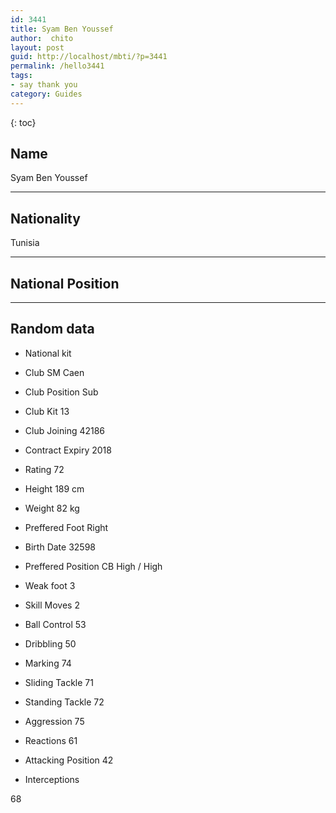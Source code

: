 ```yaml
---
id: 3441
title: Syam Ben Youssef
author:  chito 
layout: post
guid: http://localhost/mbti/?p=3441
permalink: /hello3441
tags:
- say thank you
category: Guides
---
```



{: toc}


## Name  
Syam Ben Youssef 

* * *

## Nationality  
Tunisia 

* * *

## National Position 

* * *

## Random data 

  * National kit 
  * Club 
SM Caen 

  * Club Position 
Sub 

  * Club Kit 
13 

  * Club Joining 
42186 

  * Contract Expiry 
2018 

  * Rating 
72 

  * Height 
189 cm 

  * Weight 
82 kg 

  * Preffered Foot 
Right 

  * Birth Date 
32598 

  * Preffered Position 
CB High / High 

  * Weak foot 
3 

  * Skill Moves 
2 

  * Ball Control 
53 

  * Dribbling 
50 

  * Marking 
74 

  * Sliding Tackle 
71 

  * Standing Tackle 
72 

  * Aggression 
75 

  * Reactions 
61 

  * Attacking Position 
42 

  * Interceptions 

68</ul>